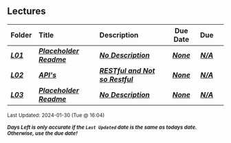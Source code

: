 ## Lectures

| Folder | Title | Description | Due Date | Due |  |
|:------|:------|:------|:-----:|:-----:|-----|
| ***<a href="https://github.com/rugbyprof/4443-5373-Mobile-Apps/tree/master/Lectures/L01">L01</a>*** | ***<a href="https://github.com/rugbyprof/4443-5373-Mobile-Apps/tree/master/Lectures/L01"> Placeholder Readme </a>*** | ***<a href="https://github.com/rugbyprof/4443-5373-Mobile-Apps/tree/master/Lectures/L01"> No Description</a>*** | ***<a href="https://github.com/rugbyprof/4443-5373-Mobile-Apps/tree/master/Lectures/L01">None</a>*** | ***<a href="https://github.com/rugbyprof/4443-5373-Mobile-Apps/tree/master/Lectures/L01">N/A</a>*** |  |
| ***<a href="https://github.com/rugbyprof/4443-5373-Mobile-Apps/tree/master/Lectures/L02">L02</a>*** | ***<a href="https://github.com/rugbyprof/4443-5373-Mobile-Apps/tree/master/Lectures/L02"> API's </a>*** | ***<a href="https://github.com/rugbyprof/4443-5373-Mobile-Apps/tree/master/Lectures/L02"> RESTful and Not so Restful</a>*** | ***<a href="https://github.com/rugbyprof/4443-5373-Mobile-Apps/tree/master/Lectures/L02">None</a>*** | ***<a href="https://github.com/rugbyprof/4443-5373-Mobile-Apps/tree/master/Lectures/L02"> N/A</a>*** |  |
| ***<a href="https://github.com/rugbyprof/4443-5373-Mobile-Apps/tree/master/Lectures/L03">L03</a>*** | ***<a href="https://github.com/rugbyprof/4443-5373-Mobile-Apps/tree/master/Lectures/L03"> Placeholder Readme </a>*** | ***<a href="https://github.com/rugbyprof/4443-5373-Mobile-Apps/tree/master/Lectures/L03"> No Description</a>*** | ***<a href="https://github.com/rugbyprof/4443-5373-Mobile-Apps/tree/master/Lectures/L03">None</a>*** | ***<a href="https://github.com/rugbyprof/4443-5373-Mobile-Apps/tree/master/Lectures/L03">N/A</a>*** |  |

<sup>Last Updated: 2024-01-30 (Tue @ 16:04)</sup> 

<sup>***Days Left is only accurate if the `Last Updated` date is the same as todays date. Otherwise, use the due date!***</sup> 